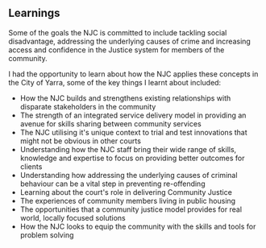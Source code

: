 ## Learnings
Some of the goals the NJC is committed to include tackling social disadvantage, addressing the underlying causes of crime and increasing access and confidence in the Justice system for members of the community.

I had the opportunity to learn about how the NJC applies these concepts in the City of Yarra, some of the key things I learnt about included:
* How the NJC builds and strengthens existing relationships with disparate stakeholders in the community
* The strength of an integrated service delivery model in providing an avenue for skills sharing between community services
* The NJC utilising it's unique context to trial and test innovations that might not be obvious in other courts
* Understanding how the NJC staff bring their wide range of skills, knowledge and expertise to focus on providing better outcomes for clients
* Understanding how addressing the underlying causes of criminal behaviour can be a vital step in preventing re-offending
* Learning about the court's role in delivering Community Justice
* The experiences of community members living in public housing
* The opportunities that a community justice model provides for real world, locally focused solutions
* How the NJC looks to equip the community with the skills and tools for problem solving
